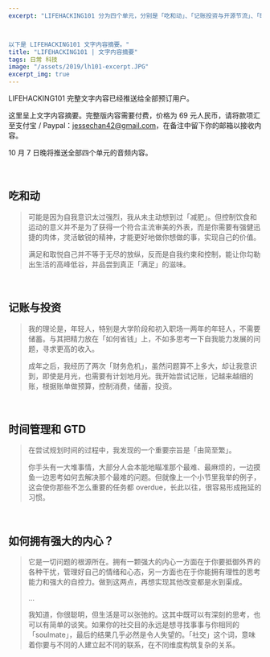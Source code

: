 ```yaml
---
excerpt: "LIFEHACKING101 分为四个单元，分别是「吃和动」、「记账投资与开源节流」、「时间管理和 GTD」、「如何拥有强大的内心？」。每一个单元有文字和音频内容，其中文字内容更精炼、结构更紧凑，音频内容则包含了我个人的经历和详细的解释。



以下是 LIFEHACKING101 文字内容摘要。"
title: "LIFEHACKING101 | 文字内容摘要"
tags: 日常 科技
image: "/assets/2019/lh101-excerpt.JPG"
excerpt_img: true
---
```


LIFEHACKING101 完整文字内容已经推送给全部预订用户。

这里呈上文字内容摘要。完整版内容需要付费，价格为 69 元人民币，请将款项汇至支付宝 / Paypal：jessechan42@gmail.com，在备注中留下你的邮箱以接收内容。

10 月 7 日晚将推送全部四个单元的音频内容。

<br>

## 吃和动
> 可能是因为自我意识太过强烈，我从未主动想到过「减肥」。但控制饮食和运动的意义并不是为了获得一个符合主流审美的外表，而是你需要有强健迅捷的肉体，灵活敏锐的精神，才能更好地做你想做的事，实现自己的价值。
> 
> 满足和取悦自己并不等于无尽的放纵，反而是自我约束和控制，能让你勾勒出生活的高峰低谷，并品尝到真正「满足」的滋味。

<br>

## 记账与投资
> 我的理论是，年轻人，特别是大学阶段和初入职场一两年的年轻人，不需要储蓄。与其把精力放在「如何省钱」上，不如多思考一下自我能力发展的问题，寻求更高的收入。
> 
> 成年之后，我经历了两次「财务危机」，虽然问题算不上多大，却让我意识到，即使是月光，也需要有计划地月光。我开始尝试记账，记越来越细的账，根据账单做预算，控制消费，储蓄，投资。

<br>

## 时间管理和 GTD
> 在尝试规划时间的过程中，我发现的一个重要宗旨是「由简至繁」。
> 
> 你手头有一大堆事情，大部分人会本能地瞄准那个最难、最麻烦的，一边摸鱼一边思考如何去解决那个最难的问题。但就像上一个小节里我举的例子，这会使你那些不怎么重要的任务都 overdue，长此以往，很容易形成拖延的习惯。

<br>

## 如何拥有强大的内心？
> 它是一切问题的根源所在。拥有一颗强大的内心一方面在于你要抵御外界的各种干扰，管理好自己的情绪和心态，另一方面也在于你能拥有理性的思考能力和强大的自控力。做到这两点，再想实现其他改变都是水到渠成。
> 
> …
> 
> 我知道，你很聪明，但生活是可以张弛的。这其中既可以有深刻的思考，也可以有简单的谈笑。如果你的社交目的永远是想寻找事事与你相同的「soulmate」，最后的结果几乎必然是令人失望的。「社交」这个词，意味着你要与不同的人建立起不同的联系，在不同维度构筑复杂的关系。
